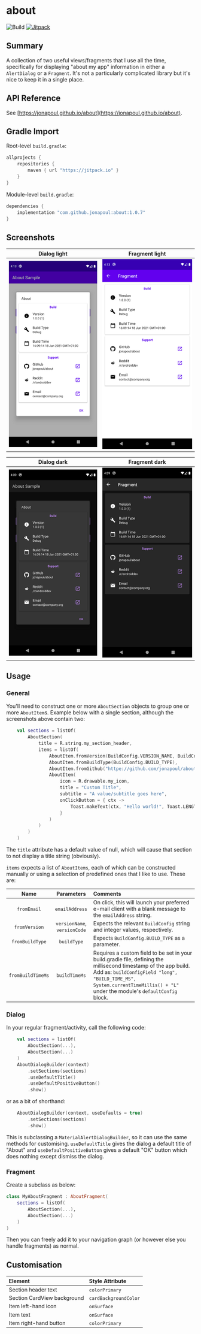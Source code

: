 # about

![Build](https://github.com/jonapoul/about/actions/workflows/actions.yml/badge.svg)
[![Jitpack](https://jitpack.io/v/jonapoul/about.svg)](https://jitpack.io/#jonapoul/about)

## Summary
A collection of two useful views/fragments that I use all the time, specifically for displaying "about my app" information in either a `AlertDialog` or a `Fragment`. It's not a particularly complicated library but it's nice to keep it in a single place.

## API Reference
See [https://jonapoul.github.io/about](https://jonapoul.github.io/about).
 
## Gradle Import
Root-level `build.gradle`:
```gradle
allprojects {
    repositories {
        maven { url "https://jitpack.io" }
    }
}
```

Module-level `build.gradle`:
```gradle
dependencies {
    implementation "com.github.jonapoul:about:1.0.7"
}
```

## Screenshots

| Dialog light | Fragment light
|:--:|:--:|
![Dialog](img/dialog_light.png) | ![Fragment](img/fragment_light.png) |

| Dialog dark | Fragment dark
|:--:|:--:|
![Dialog](img/dialog_dark.png) | ![Fragment](img/fragment_dark.png) |

## Usage
### General
You'll need to construct one or more `AboutSection` objects to group one or more `AboutItem`s. Example below with a single section, although the screenshots above contain two:

```kotlin
    val sections = listOf(
        AboutSection(
            title = R.string.my_section_header,
            items = listOf(
                AboutItem.fromVersion(BuildConfig.VERSION_NAME, BuildConfig.VERSION_CODE),
                AboutItem.fromBuildType(BuildConfig.BUILD_TYPE),
                AboutItem.fromGithub("httpe://github.com/jonapoul/about"),
                AboutItem(
                    icon = R.drawable.my_icon,
                    title = "Custom Title",
                    subtitle = "A value/subtitle goes here",
                    onClickButton = { ctx ->
                        Toast.makeText(ctx, "Hello world!", Toast.LENGTH_LONG).show()
                    }
                )
            )
        )
    )
```

The `title` attribute has a default value of null, which will cause that section to not display a title string (obviously).

`items` expects a list of `AboutItems`, each of which can be constructed manually or using a selection of predefined ones that I like to use. These are:

| Name | Parameters | Comments |
|:--:|:--:|:--|
| `fromEmail` | `emailAddress` | On click, this will launch your preferred e-mail client with a blank message to the `emailAddress` string. |
| `fromVersion` | `versionName`, `versionCode` | Expects the relevant `BuildConfig` string and integer values, respectively. |
| `fromBuildType` | `buildType` | Expects `BuildConfig.BUILD_TYPE` as a parameter. |
| `fromBuildTimeMs` | `buildTimeMs` | Requires a custom field to be set in your build.gradle file, defining the millisecond timestamp of the app build. Add as: `buildConfigField "long", "BUILD_TIME_MS", System.currentTimeMillis() + "L"` under the module's `defaultConfig` block. |

### Dialog
In your regular fragment/activity, call the following code:

```kotlin
    val sections = listOf(
        AboutSection(...),
        AboutSection(...)
    )
    AboutDialogBuilder(context)
        .setSections(sections)
        .useDefaultTitle()
        .useDefaultPositiveButton()
        .show()
```

or as a bit of shorthand:

```kotlin
    AboutDialogBuilder(context, useDefaults = true)
        .setSections(sections)
        .show()
```

This is subclassing a `MaterialAlertDialogBuilder`, so it can use the same methods for customising. `useDefaultTitle` gives the dialog a default title of "About" and `useDefaultPositiveButton` gives a default "OK" button which does nothing except dismiss the dialog.

### Fragment
Create a subclass as below:

```kotlin
class MyAboutFragment : AboutFragment(
    sections = listOf(
        AboutSection(...),
        AboutSection(...)
    )
)
```

Then you can freely add it to your navigation graph (or however else you handle fragments) as normal.

## Customisation

| Element | Style Attribute |
|:--|:--|
| Section header text | `colorPrimary` |
| Section CardView background | `cardBackgroundColor` |
| Item left-hand icon | `onSurface` |
| Item text | `onSurface` |
| Item right-hand button  | `colorPrimary` |
